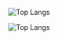 ![Top Langs](https://github-readme-stats-nico-projects.vercel.app/api/top-langs/?username=nicolas-angeli&layout=compact)

![Top Langs](https://github-readme-stats-nico-projects.vercel.app/api/top-langs/?username=nicolas-angeli&layout=compact)
